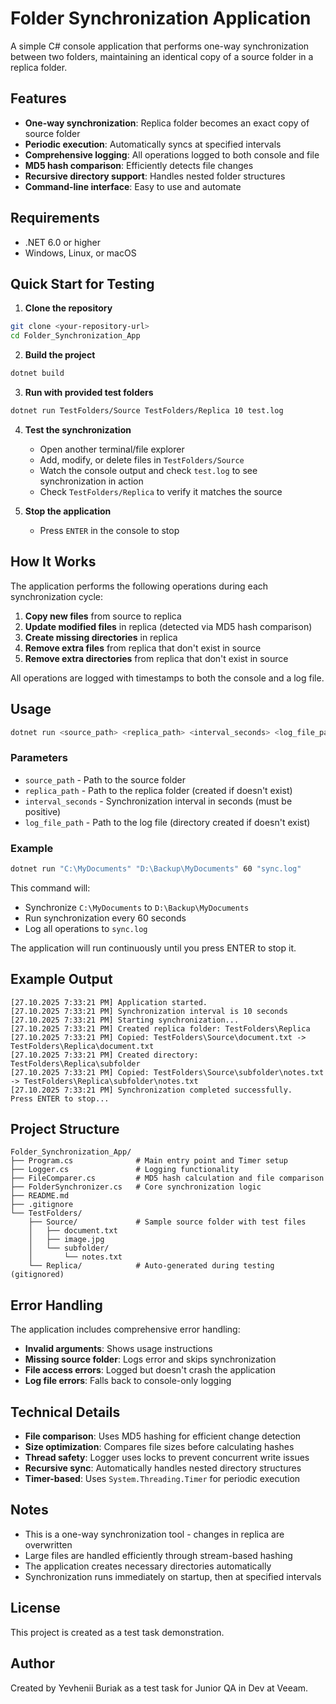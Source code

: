 # Folder Synchronization Application

A simple C# console application that performs one-way synchronization between two folders, maintaining an identical copy of a source folder in a replica folder.

## Features

- **One-way synchronization**: Replica folder becomes an exact copy of source folder
- **Periodic execution**: Automatically syncs at specified intervals
- **Comprehensive logging**: All operations logged to both console and file
- **MD5 hash comparison**: Efficiently detects file changes
- **Recursive directory support**: Handles nested folder structures
- **Command-line interface**: Easy to use and automate

## Requirements

- .NET 6.0 or higher
- Windows, Linux, or macOS

## Quick Start for Testing

1. **Clone the repository**
```bash
git clone <your-repository-url>
cd Folder_Synchronization_App
```

2. **Build the project**
```bash
dotnet build
```

3. **Run with provided test folders**
```bash
dotnet run TestFolders/Source TestFolders/Replica 10 test.log
```

4. **Test the synchronization**
   - Open another terminal/file explorer
   - Add, modify, or delete files in `TestFolders/Source`
   - Watch the console output and check `test.log` to see synchronization in action
   - Check `TestFolders/Replica` to verify it matches the source

5. **Stop the application**
   - Press `ENTER` in the console to stop

## How It Works

The application performs the following operations during each synchronization cycle:

1. **Copy new files** from source to replica
2. **Update modified files** in replica (detected via MD5 hash comparison)
3. **Create missing directories** in replica
4. **Remove extra files** from replica that don't exist in source
5. **Remove extra directories** from replica that don't exist in source

All operations are logged with timestamps to both the console and a log file.

## Usage

```bash
dotnet run <source_path> <replica_path> <interval_seconds> <log_file_path>
```

### Parameters

- `source_path` - Path to the source folder
- `replica_path` - Path to the replica folder (created if doesn't exist)
- `interval_seconds` - Synchronization interval in seconds (must be positive)
- `log_file_path` - Path to the log file (directory created if doesn't exist)

### Example

```bash
dotnet run "C:\MyDocuments" "D:\Backup\MyDocuments" 60 "sync.log"
```

This command will:
- Synchronize `C:\MyDocuments` to `D:\Backup\MyDocuments`
- Run synchronization every 60 seconds
- Log all operations to `sync.log`

The application will run continuously until you press ENTER to stop it.

## Example Output

```
[27.10.2025 7:33:21 PM] Application started.
[27.10.2025 7:33:21 PM] Synchronization interval is 10 seconds
[27.10.2025 7:33:21 PM] Starting synchronization...
[27.10.2025 7:33:21 PM] Created replica folder: TestFolders\Replica
[27.10.2025 7:33:21 PM] Copied: TestFolders\Source\document.txt -> TestFolders\Replica\document.txt
[27.10.2025 7:33:21 PM] Created directory: TestFolders\Replica\subfolder
[27.10.2025 7:33:21 PM] Copied: TestFolders\Source\subfolder\notes.txt -> TestFolders\Replica\subfolder\notes.txt
[27.10.2025 7:33:21 PM] Synchronization completed successfully.
Press ENTER to stop...
```

## Project Structure

```
Folder_Synchronization_App/
├── Program.cs              # Main entry point and Timer setup
├── Logger.cs               # Logging functionality
├── FileComparer.cs         # MD5 hash calculation and file comparison
├── FolderSynchronizer.cs   # Core synchronization logic
├── README.md
├── .gitignore
└── TestFolders/
    ├── Source/             # Sample source folder with test files
    │   ├── document.txt
    │   ├── image.jpg
    │   └── subfolder/
    │       └── notes.txt
    └── Replica/            # Auto-generated during testing (gitignored)
```

## Error Handling

The application includes comprehensive error handling:

- **Invalid arguments**: Shows usage instructions
- **Missing source folder**: Logs error and skips synchronization
- **File access errors**: Logged but doesn't crash the application
- **Log file errors**: Falls back to console-only logging

## Technical Details

- **File comparison**: Uses MD5 hashing for efficient change detection
- **Size optimization**: Compares file sizes before calculating hashes
- **Thread safety**: Logger uses locks to prevent concurrent write issues
- **Recursive sync**: Automatically handles nested directory structures
- **Timer-based**: Uses `System.Threading.Timer` for periodic execution

## Notes

- This is a one-way synchronization tool - changes in replica are overwritten
- Large files are handled efficiently through stream-based hashing
- The application creates necessary directories automatically
- Synchronization runs immediately on startup, then at specified intervals

## License

This project is created as a test task demonstration.

## Author

Created by Yevhenii Buriak as a test task for Junior QA in Dev at Veeam.
